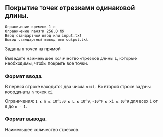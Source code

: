 ## Покрытие точек отрезками одинаковой длины.

```
Ограничение времени 1 с
Ограничение памяти 256.0 Мб
Ввод стандартный ввод или input.txt
Вывод стандартный вывод или output.txt
```

Заданы `n` точек на прямой.

Выведите наименьшее количество отрезков длины `L`, которые необходимы, чтобы покрыть все точки.

### Формат ввода.
В первой строке находится два числа `n` и `L`. Во второй строке заданы координаты `n` точек `xi`.

Ограничения: `1 ≤ n ≤ 10^5;0 ≤ L ≤ 10^9,-10^9 ≤ xi ≤ 10^9` для всех `i` от `0` до `n - 1`.

### Формат вывода.
Наименьшее количество отрезков.